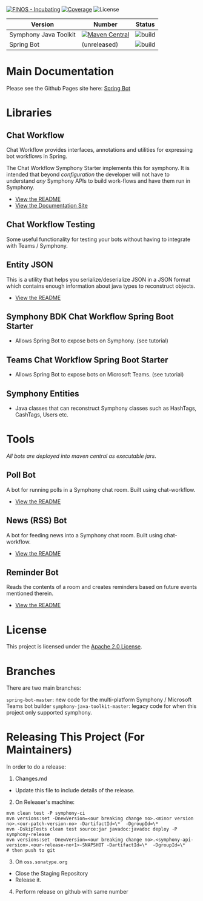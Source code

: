 [![FINOS - Incubating](https://cdn.jsdelivr.net/gh/finos/contrib-toolbox@master/images/badge-incubating.svg)](https://finosfoundation.atlassian.net/wiki/display/FINOS/Incubating)
[![Coverage](https://img.shields.io/codecov/c/github/finos/symphony-java-toolkit)](https://app.codecov.io/gh/finos/symphony-java-toolkit)
![License](https://img.shields.io/github/license/finos/spring-bot)

|Version          |Number                 |Status                  |
|-----------------|-----------------------|------------------------|
|Symphony Java Toolkit |[![Maven Central](https://img.shields.io/maven-central/v/org.finos.symphony.toolkit/symphony-java-toolkit)](https://search.maven.org/search?q=org.finos.symphony.toolkit)|![build](https://github.com/finos/spring-bot/workflows/sjt-build/badge.svg?branch=symphony-java-toolkit-master)|
|Spring Bot            |(unreleased)      |![build](https://github.com/finos/spring-bot/workflows/sjt-build/badge.svg?branch=spring-bot-master)

# Main Documentation

Please see the Github Pages site here:  [Spring Bot](https://finos.github.io/spring-bot)

# Libraries

## Chat Workflow

Chat Workflow provides interfaces, annotations and utilities for expressing bot workflows in Spring.

The Chat Workflow Symphony Starter implements this for symphony.  It is intended that beyond _configuration_ the developer will not have to understand _any_ Symphony APIs to build work-flows and have them run in Symphony.

 - [View the README](libs/chat-workflow/README.md)
 - [View the Documentation Site](https://finos.github.io/spring-bot) 
 
## Chat Workflow Testing

Some useful functionality for testing your bots without having to integrate with Teams / Symphony. 

## Entity JSON 

This is a utility that helps you serialize/deserialize JSON in a JSON format which contains enough information about java types to reconstruct objects.

 - [View the README](libs/entity-json/README.md)

## Symphony BDK Chat Workflow Spring Boot Starter

- Allows Spring Bot to expose bots on Symphony.  (see tutorial)

## Teams Chat Workflow Spring Boot Starter

- Allows Spring Bot to expose bots on Microsoft Teams.  (see tutorial)

## Symphony Entities

- Java classes that can reconstruct Symphony classes such as HashTags, CashTags, Users etc.

# Tools

_All bots are deployed into maven central as executable jars_.

## Poll Bot

A bot for running polls in a Symphony chat room.  Built using chat-workflow.

 - [View the README](tools/poll-bot/README.md)

## News (RSS) Bot

A bot for feeding news into a Symphony chat room.  Built using chat-workflow.

- [View the README](tools/rss-bot/README.md)


## Reminder Bot

Reads the contents of a room and creates reminders based on future events mentioned therein.

- [View the README](tools/reminder-bot/README.md)


# License

This project is licensed under the [Apache 2.0 License](LICENSE).


# Branches

There are two main branches:

`spring-bot-master`:  new code for the multi-platform Symphony / Microsoft Teams bot builder
`symphony-java-toolkit-master`: legacy code for when this project only supported symphony.

# Releasing This Project (For Maintainers)

In order to do a release:

1.  Changes.md

- Update this file to include details of the release.

2. On Releaser's machine:

```
mvn clean test -P symphony-ci
mvn versions:set -DnewVersion=<our breaking change no>.<minor version no>.<our-patch-version-no> -DartifactId=\*  -DgroupId=\*
mvn -DskipTests clean test source:jar javadoc:javadoc deploy -P symphony-release
mvn versions:set -DnewVersion=<our breaking change no>.<symphony-api-version>.<our-release-no+1>-SNAPSHOT -DartifactId=\*  -DgroupId=\*
# then push to git
```

3.  On `oss.sonatype.org`

- Close the Staging Repository
- Release it.

4.  Perform release on github with same number
 

